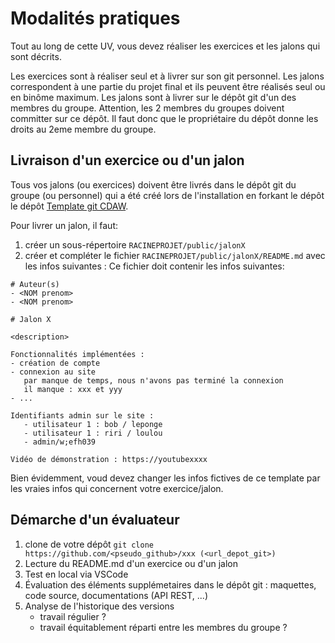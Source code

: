 # Modalités pratiques

Tout au long de cette UV, vous devez réaliser les exercices et les jalons qui sont décrits.

Les exercices sont à réaliser seul et à livrer sur son git personnel.
Les jalons correspondent à une partie du projet final et ils peuvent être réalisés seul ou en binôme maximum.
Les jalons sont à livrer sur le dépôt git d'un des membres du groupe.
Attention, les 2 membres du groupes doivent committer sur ce dépôt.
Il faut donc que le propriétaire du dépôt donne les droits au 2eme membre du groupe.

## Livraison d'un exercice ou d'un jalon

Tous vos jalons (ou exercices) doivent être livrés dans le dépôt git du groupe (ou personnel) qui a été créé lors de l'installation en forkant le dépôt le dépôt [Template git CDAW](https://github.com/ceri-num/uv-mlod-vscode-template).

Pour livrer un jalon, il faut:

1. créer un sous-répertoire `RACINEPROJET/public/jalonX`
2. créer et compléter le fichier `RACINEPROJET/public/jalonX/README.md` avec les infos suivantes :
   Ce fichier doit contenir les infos suivantes:

```
# Auteur(s)
- <NOM prenom>
- <NOM prenom>

# Jalon X

<description>

Fonctionnalités implémentées :
- création de compte
- connexion au site
   par manque de temps, nous n'avons pas terminé la connexion
   il manque : xxx et yyy
- ...

Identifiants admin sur le site :
   - utilisateur 1 : bob / leponge
   - utilisateur 1 : riri / loulou
   - admin/w;efh039

Vidéo de démonstration : https://youtubexxxx
```

Bien évidemment, voud devez changer les infos fictives de ce template par les vraies infos qui concernent votre exercice/jalon.

## Démarche d'un évaluateur

1. clone de votre dépôt
   `git clone https://github.com/<pseudo_github>/xxx (<url_depot_git>)`
2. Lecture du README.md d'un exercice ou d'un jalon
3. Test en local via VSCode
4. Évaluation des éléments supplémetaires dans le dépôt git : maquettes, code source, documentations (API REST, ...)
5. Analyse de l'historique des versions
   - travail régulier ?
   - travail équitablement réparti entre les membres du groupe ?

